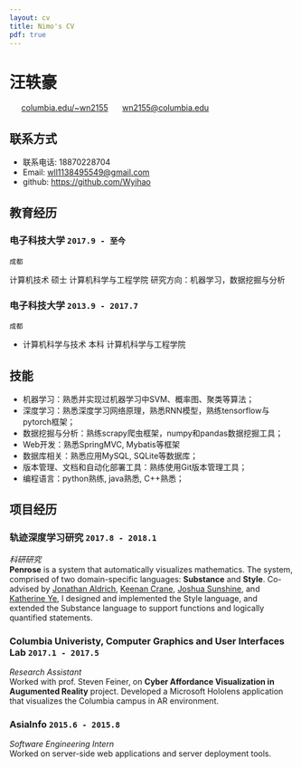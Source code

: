 ```yaml
---
layout: cv
title: Nimo's CV
pdf: true
---
```

# 汪轶豪

<div id="webaddress">
<i class="fi-home" style="margin-left:1em"></i>
<a href="http://columbia.edu/~wn2155" style="margin-left:0.5em">columbia.edu/~wn2155</a>
<i class="fi-mail" style="margin-left:1em"></i>
<a href="wn2155@columbia.edu" style="margin-left:0.5em">wn2155@columbia.edu</a>
</div>

## 联系方式

- 联系电话: 18870228704
- Email: wll1138495549@gmail.com
- github: https://github.com/Wyihao

## 教育经历

### __电子科技大学__ `2017.9 - 至今`
```
成都
```
计算机技术 硕士 计算机科学与工程学院
研究方向：机器学习，数据挖掘与分析

### __电子科技大学__ `2013.9 - 2017.7`
```
成都
```
- 计算机科学与技术 本科 计算机科学与工程学院

## 技能

- 机器学习：熟悉并实现过机器学习中SVM、概率图、聚类等算法；
- 深度学习：熟悉深度学习网络原理，熟悉RNN模型，熟练tensorflow与pytorch框架；
- 数据挖掘与分析：熟练scrapy爬虫框架，numpy和pandas数据挖掘工具；
- Web开发：熟悉SpringMVC, Mybatis等框架
- 数据库相关：熟悉应用MySQL, SQLite等数据库；
- 版本管理、文档和自动化部署工具：熟练使用Git版本管理工具；
- 编程语言：python熟练, java熟悉, C++熟悉；

## 项目经历

### __轨迹深度学习研究__  `2017.8 - 2018.1`
_科研研究_<br>
__Penrose__ is a system that automatically visualizes mathematics. The system, comprised of two domain-specific languages: __Substance__ and __Style__. Co-advised by [Jonathan Aldrich](https://www.cs.cmu.edu/~./aldrich/), [Keenan Crane](https://www.cs.cmu.edu/~kmcrane/), [Joshua Sunshine](http://www.cs.cmu.edu/~jssunshi/), and [Katherine Ye](https://www.cs.cmu.edu/~kqy/), I designed and implemented the Style language, and extended the Substance language to support functions and logically quantified statements.

### __Columbia Univeristy, Computer Graphics and User Interfaces Lab__ `2017.1 - 2017.5`
_Research Assistant_<br>
Worked with prof. Steven Feiner, on __Cyber Affordance Visualization in Augumented Reality__ project. Developed a Microsoft Hololens application that visualizes the Columbia campus in AR environment.

### __AsiaInfo__ `2015.6 - 2015.8`
_Software Engineering Intern_<br>
Worked on server-side web applications and server deployment tools.


<!-- ### Footer

Last updated: May 2013 -->
